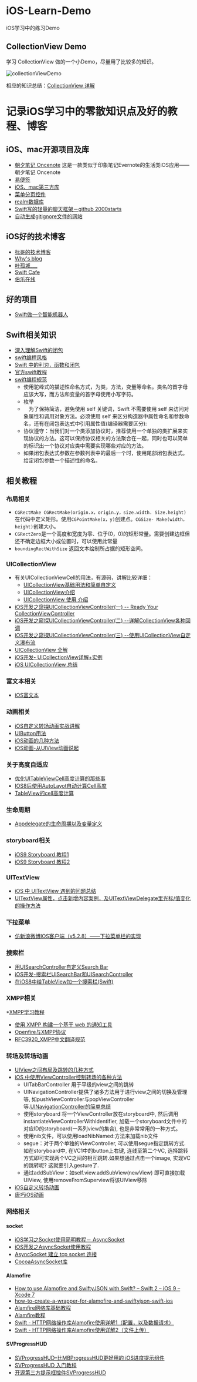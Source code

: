 # iOS-Learn-Demo
iOS学习中的练习Demo

## CollectionView Demo
学习 CollectionView 做的一个小Demo，尽量用了比较多的知识。

![collectionViewDemo](http://pic.zhkuo.me/ios_notes/collectionViewDemo.gif)

相应的知识总结：[CollectionView 详解](http://blog.zhkuo.me/2016/09/08/CollectionView%E8%AF%A6%E8%A7%A3/)

# 记录iOS学习中的零散知识点及好的教程、博客



## iOS、mac开源项目及库

* [朝夕笔记 Oncenote](https://github.com/chenyufeng1991/iOS-Oncenote)
	这是一款类似于印象笔记Evernote的生活类iOS应用——朝夕笔记 Oncenote
* [易便签](https://github.com/likumb/SimpleMemo)
* [iOS、mac第三方库](https://github.com/Tim9Liu9/TimLiu-iOS)
* [菜单分页控件](https://github.com/tianzhuo112/VTMagic)
* [realm数据库](https://realm.io/cn/docs/swift/latest/)
* [Swift写的轻量的聊天框架－github 2000starts](https://github.com/badoo/Chatto)
* [自动生成gitignore文件的网站](https://www.gitignore.io)

## iOS好的技术博客
* [标哥的技术博客](http://www.henishuo.com/)
* [Why's blog](http://blog.callmewhy.com/)
* [叶孤城___](http://www.jianshu.com/users/b82d2721ba07/latest_articles)
* [Swift Cafe](http://swiftcafe.io/)
* [伯乐在线](http://ios.jobbole.com)



## 好的项目
* [Swift做一个智能机器人](http://ios.jobbole.com/82960/)



## Swift相关知识
* [深入理解Swift的闭包](http://get.ftqq.com/6466.get)
* [swift编程风格](http://www.swift.ren/?cat=9)
* [Swift 中的利刃，函数和闭包](http://swiftcafe.io/2015/02/14/swift-tips-func-closure/)
* [官方swift教程](https://developer.apple.com/library/ios/referencelibrary/GettingStarted/DevelopiOSAppsSwift/Lesson1.html#//apple_ref/doc/uid/TP40015214-CH3-SW1)
* [swift编程规范](http://www.admin10000.com/document/6670.html)
	- 使用驼峰式的描述性命名方式，为类，方法，变量等命名。类名的首字母应该大写，而方法和变量的首字母使用小写字符。
	- 枚举
	- 　为了保持简洁，避免使用 self 关键词，Swift 不需要使用 self 来访问对象属性和调用对象方法。必须使用 self 来区分构造器中属性命名和参数命名，还有在闭包表达式中引用属性值(编译器需要区分):
	- 协议遵守：当我们对一个类添加协议时，推荐使用一个单独的类扩展来实现协议的方法。这可以保持协议相关的方法聚合在一起，同时也可以简单的标识出一个协议对应类中需要实现哪些对应的方法。
	- 如果闭包表达式参数在参数列表中的最后一个时，使用尾部闭包表达式。给定闭包参数一个描述性的命名。

## 相关教程
### 布局相关
* `CGRectMake CGRectMake(origin.x，origin.y，size.width. Size.height)`在代码中定义矩形。使用`CGPointMake(x，y)`创建点。`CGSize- Make(width，height)`创建大小。
* `CGRectZero`是一个高度和宽度为零、位于(0，0)的矩形常量。需要创建边框但还不确定边框大小或位置时，可以使用此常量
* `boundingRectWithSize` 返回文本绘制所占据的矩形空间。



### UICollectionView
* 有关UICollectionViewCell的用法，有源码，讲解比较详细：
	- [UICollectionView基础用法和简单自定义](http://blog.csdn.net/u010586842/article/details/48209153)
	- [UICollectionView介绍](http://blog.csdn.net/eqera/article/details/8134986)
	- [UICollectionView 使用 介绍](http://my.oschina.net/sunqichao/blog/182623#OSC_h4_12)
* [iOS开发之窥探UICollectionViewController(一) -- Ready Your CollectionViewController](http://www.cnblogs.com/ludashi/p/4791826.html)
* [iOS开发之窥探UICollectionViewController(二) --详解CollectionView各种回调](http://www.cnblogs.com/ludashi/p/4792480.html)
* [iOS开发之窥探UICollectionViewController(三) --使用UICollectionView自定义瀑布流](http://www.cnblogs.com/ludashi/p/4826818.html)
* [UICollectionView 全解](http://www.jianshu.com/p/4863a25d3b84)
* [iOS开发- UICollectionView详解+实例](http://blog.csdn.net/hitwhylz/article/details/20850675)
* [iOS UICollectionView 总结](http://cnbin.github.io/blog/2015/09/01/ios-uicollectionview-zong-jie/)


### 富文本相关
* [iOS富文本](http://www.itnose.net/detail/6177538.html)



### 动画相关
* [iOS自定义转场动画实战讲解](http://www.jianshu.com/p/ea0132738057)
* [UIButton用法](http://00red.com/blog/2015/07/28/teacher-swift-ui-button)
* [iOS动画的几种方法](http://hovertree.com/h/bjaf/pa1swwvw.htm)
* [iOS动画-从UIView动画说起](http://www.jianshu.com/p/6e326068edeb)



### 关于高度自适应
* [优化UITableViewCell高度计算的那些事](http://blog.sunnyxx.com/2015/05/17/cell-height-calculation/)
* [IOS8后使用AutoLayot自动计算Cell高度](http://pandaape.github.io/2015/12/03/5-IOS8SelfSizingCells/)
* [TableView的cell高度计算](http://blog.ximu.site/auto-calculate-cell-height/)



### 生命周期
* [Appdelegate的生命周期以及变量定义](http://blog.csdn.net/napoleonbai/article/details/40984247)


### storyboard相关
* [iOS9 Storyboard 教程1](http://www.jianshu.com/p/aaa4b89dbba1)
* [iOS9 Storyboard 教程2](http://www.jianshu.com/p/0ec8d6314791)

### UITextView
* [iOS 中 UITextView 遇到的问题总结](http://cnbin.github.io/blog/2015/10/13/ios-zhong-uitextview-yu-dao-de-wen-ti-zong-jie/)
* [UITextView属性，点击新增内容案例，及UITextViewDelegate里光标/值变化的操作方法](http://blog.csdn.net/weisubao/article/details/39612915)

### 下拉菜单

* [仿新浪微博IOS客户端（v5.2.8）——下拉菜单栏的实现](http://blog.csdn.net/android_ls/article/details/45877983)

### 搜索栏
* [用UISearchController自定义Search Bar](http://www.saitjr.com/ios/how-to-create-a-custom-search-bar-using-uisearchcontroller.html)
* [iOS开发-搜索栏UISearchBar和UISearchController](http://www.cnblogs.com/xiaofeixiang/p/4273620.html)
* [在iOS8中给TableView加一个搜索栏(Swift)](http://www.devtf.cn/?p=902)

### XMPP相关
*[XMPP学习教程](http://blog.csdn.net/jiajiayouba/article/details/44755385)
* [使用 XMPP 构建一个基于 web 的通知工具](http://www.ibm.com/developerworks/cn/xml/tutorials/x-realtimeXMPPtut/index.html)
* [Openfire与XMPP协议](http://www.abaiweb.com/uploads/4/406/8406/8406.shtml)
* [RFC3920_XMPP中文翻译规范](http://wenku.baidu.com/view/25086154f01dc281e53af0d2.html)


### 转场及转场动画
* [UIView之间布局及跳转的几种方式](http://icetime17.github.io/2015/06/16/2015-06/iOS-UIView%E4%B9%8B%E9%97%B4%E5%B8%83%E5%B1%80%E5%8F%8A%E8%B7%B3%E8%BD%AC%E7%9A%84%E5%87%A0%E7%A7%8D%E6%96%B9%E5%BC%8F/)
* [iOS 中使用ViewController控制转场的各种方法](http://www.jianshu.com/p/1a77b1c3e897)
	- UITabBarController 用于平级的view之间的跳转
	- UINavigationController提供了诸多方法用于进行view之间的切换及管理等, 如pushViewController与popViewController等.[UINavigationController的简单总结](http://blog.csdn.net/icetime17/article/details/42113591)
	- 使用storyboard 将一个ViewController放在storyboard中, 然后调用instantiateViewControllerWithIdentifier, 加载一个storyboard文件中的对应ID的storyboard(一系列view的集合), 也是非常常用的一种方式。
	- 使用nib文件，可以使用loadNibNamed:方法来加载nib文件
	- segue：对于两个单独的ViewController, 可以使用segue指定跳转方式.
	如在storyboard中, 在VC1中的button上右键, 连线至第二个VC, 选择跳转方式即可实现两个VC之间的相互跳转.如果想通过点击一个image, 实现VC的跳转呢? 这就要引入gesture了.
	- 通过addSubView：如self.view.addSubView(newView) 即可直接加载UIView, 使用removeFromSuperview将该UIView移除
* [iOS自定义转场动画](http://www.jianshu.com/p/ea0132738057)
* [唐巧iOS动画](http://blog.devtang.com/2016/03/13/iOS-transition-guide/)


### 网络相关
#### socket
* [iOS学习之Socket使用简明教程－ AsyncSocket](http://www.cokco.cn/thread-50629-1-1.html)
* [iOS开发之AsyncSocket使用教程](http://www.superqq.com/blog/2015/04/03/ioskai-fa-zhi-asyncsocketshi-yong-jiao-cheng/)
* [ AsyncSocket 建立 tcp socket 连接](http://mft.iteye.com/blog/2296699)
* [CocoaAsyncSocket库](https://github.com/robbiehanson/CocoaAsyncSocket)

#### Alamofire
* [How to use Alamofire and SwiftyJSON with Swift? – Swift 2 – iOS 9 – Xcode 7](http://ashishkakkad.com/2015/10/how-to-use-alamofire-and-swiftyjson-with-swift-swift-2-ios-9-xcode-7/)
* [how-to-create-a-wrapper-for-alamofire-and-swiftyjson-swift-ios](http://ashishkakkad.com/2016/03/how-to-create-a-wrapper-for-alamofire-and-swiftyjson-swift-ios/)
* [Alamfire网络库基础教程](http://www.swift51.com/post/1501.html)
* [Alamfire教程](https://github.com/ipader/SwiftGuide/wiki/Alamofire-%E6%9C%80%E4%BD%B3%E5%AE%9E%E8%B7%B5)
* [Swift - HTTP网络操作库Alamofire使用详解1（配置，以及数据请求）](http://www.hangge.com/blog/cache/detail_970.html)
* [Swift - HTTP网络操作库Alamofire使用详解2（文件上传）](http://www.hangge.com/blog/cache/detail_971.html)

#### SVProgressHUD

* [SVProgressHUD–比MBProgressHUD更好用的 iOS进度提示组件](http://www.ios122.com/2015/09/svprogresshud/)
* [SVProgressHUD 入门教程](http://yenn.me/SVProgressHUD-QuickStart.html)
* [开源第三方提示框控件SVProgressHUD](http://www.jianshu.com/p/704bd0fafbc9)
